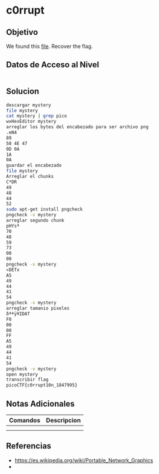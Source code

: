 # c0rrupt
## Objetivo
We found this [file](https://jupiter.challenges.picoctf.org/static/ab30fcb7d47364b4190a7d3d40edb551/mystery). Recover the flag.
## Datos de Acceso al Nivel
```
```
## Solucion
```Bash
descargar mystery
file mystery
cat mystery | grep pico
wxHexEditor mystery
arreglar los bytes del encabezado para ser archivo png
.eN4
89
50 4E 47
0D 0A
1A
0A
guardar el encabezado
file mystery
Arreglar el chunks
C*DR
49
48
44
52
sudo apt-get install pngcheck
pngcheck -v mystery
arreglar segundo chunk
pHYsª
70
48 
59
73
00
00
pngcheck -v mystery
«DETx
A5 
49 
44 
41 
54
pngcheck -v mystery
arreglar tamanio pixeles
ðªªÿ¥IDAT
F0 
00 
00 
FF 
A5 
49 
44 
41 
54
pngcheck -v mystery
open mystery
transcribir flag
picoCTF{c0rrupt10n_1847995}
```
## Notas Adicionales
|**Comandos**|**Descripcion**|
|--------|-------------|
|||
|||
## Referencias
* https://es.wikipedia.org/wiki/Portable_Network_Graphics
* 
